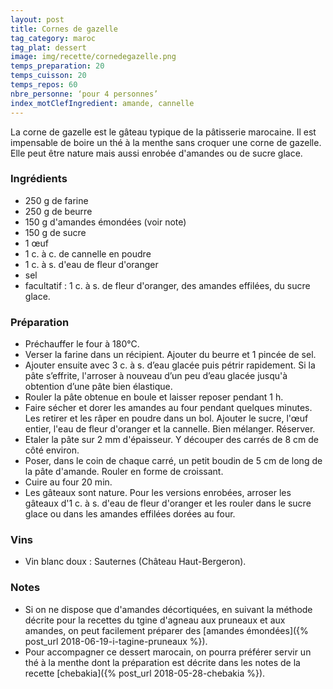 ```yaml
---
layout: post
title: Cornes de gazelle
tag_category: maroc
tag_plat: dessert
image: img/recette/cornedegazelle.png
temps_preparation: 20
temps_cuisson: 20
temps_repos: 60
nbre_personne: ‘pour 4 personnes’
index_motClefIngredient: amande, cannelle
---
```

La corne de gazelle est le gâteau typique de la pâtisserie marocaine. Il est impensable de boire un thé à la menthe sans croquer une corne de gazelle. Elle peut être nature mais aussi enrobée d'amandes ou de sucre glace.

### Ingrédients
* 250 g de farine
* 250 g de beurre
* 150 g d'amandes émondées (voir note)
* 150 g de sucre
* 1 œuf
* 1 c. à c. de cannelle en poudre
* 1 c. à s. d'eau de fleur d'oranger
* sel
* facultatif : 1 c. à s. de fleur d'oranger, des amandes effilées, du sucre glace.

### Préparation
* Préchauffer le four à 180°C.
* Verser la farine dans un récipient. Ajouter du beurre et 1 pincée de sel.
* Ajouter ensuite avec 3 c. à s. d’eau glacée puis pétrir rapidement. Si la pâte s’effrite, l'arroser à nouveau d’un peu d’eau glacée jusqu'à obtention d’une pâte bien élastique.
* Rouler la pâte obtenue en boule et laisser reposer pendant 1 h.  
* Faire sécher et dorer les amandes au four pendant quelques minutes. Les retirer et les râper en poudre dans un bol. Ajouter le sucre, l'œuf entier, l'eau de fleur d'oranger et la cannelle. Bien mélanger. Réserver.
* Etaler la pâte sur 2 mm d'épaisseur. Y découper des carrés de 8 cm de côté environ.
* Poser, dans le coin de chaque carré, un petit boudin de 5 cm de long de la pâte d'amande. Rouler en forme de croissant.
* Cuire au four 20 min.
* Les gâteaux sont nature. Pour les versions enrobées, arroser les gâteaux d'1 c. à s. d'eau de fleur d'oranger et les rouler dans le sucre glace ou dans les amandes effilées dorées au four.

### Vins
* Vin blanc doux : Sauternes (Château Haut-Bergeron).

### Notes
* Si on ne dispose que d'amandes décortiquées, en suivant la méthode décrite pour la recettes du tgine d'agneau aux pruneaux et aux amandes, on peut facilement préparer des [amandes émondées]({% post_url 2018-06-19-i-tagine-pruneaux %}).
* Pour accompagner ce dessert marocain, on pourra préférer servir un thé à la menthe dont la préparation est décrite dans les notes de la recette [chebakia]({% post_url 2018-05-28-chebakia %}).
